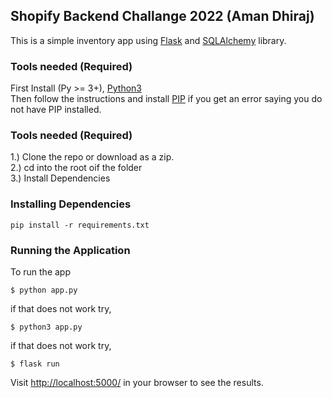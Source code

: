 ## Shopify Backend Challange 2022 (Aman Dhiraj)

This is a simple inventory app using [Flask](http://flask.pocoo.org) and [SQLAlchemy](http://www.sqlalchemy.org/) library.

### Tools needed (Required)
First Install (Py >= 3+), [Python3](https://www.python.org/downloads/)</br>
Then follow the instructions and install [PIP](https://pip.pypa.io/en/stable/installation/) if you get an error saying you do not have  PIP installed.

### Tools needed (Required)
 1.) Clone the repo or download as a zip. </br>
 2.) cd into the root oif the folder </br>
 3.) Install Dependencies </br>
 
### Installing Dependencies
```
pip install -r requirements.txt
```

### Running the Application

To run the app
```
$ python app.py
```
if that does not work try,
```
$ python3 app.py
```
if that does not work try,
```
$ flask run
```

Visit [http://localhost:5000/](http://localhost:5000/) in your browser to see the results.
